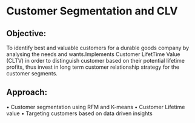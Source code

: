 # Customer Segmentation and CLV

## Objective:
To identify best and valuable customers for a durable goods company by analysing the needs and wants.Implements Customer LifetTime Value (CLTV) in order to distinguish customer based on their potential lifetime profits, thus invest in long term customer relationship strategy for the customer segments.

## Approach: 
• Customer segmentation using RFM and K-means
• Customer Lifetime value 
• Targeting customers based on data driven insights
